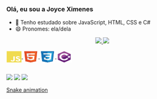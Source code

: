 ### Olá, eu sou a Joyce Ximenes


- 🌱 Tenho estudado sobre JavaScript, HTML, CSS e C#
- 😄 Pronomes: ela/dela

<div align="center">
  <a href="https://github.com/rafaballerini">
  <img height="180em" src="https://github-readme-stats.vercel.app/api?username=joyceximenes&show_icons=true&theme=dark&include_all_commits=true&count_private=true"/>
  <img height="180em" src="https://github-readme-stats.vercel.app/api/top-langs/?username=joyceximenes&layout=compact&langs_count=7&theme=dark"/>
</div>
<div style="display: inline_block"><br>
  <img align="center" alt="Joyce-Js" height="30" width="40" src="https://raw.githubusercontent.com/devicons/devicon/master/icons/javascript/javascript-plain.svg">
  <img align="center" alt="Joyce-HTML" height="30" width="40" src="https://raw.githubusercontent.com/devicons/devicon/master/icons/html5/html5-original.svg">
  <img align="center" alt="Joyce-CSS" height="30" width="40" src="https://raw.githubusercontent.com/devicons/devicon/master/icons/css3/css3-original.svg">
  <img align="center" alt="Joyce-Csharp" height="30" width="40" src="https://raw.githubusercontent.com/devicons/devicon/master/icons/csharp/csharp-original.svg">

  
  ##
 
<div> 
 <a href="https://discord.gg/" target="_blank"><img src="https://img.shields.io/badge/Discord-7289DA?style=for-the-badge&logo=discord&logoColor=white" target="_blank"></a> 
  <a href = "mailto:joyce.ximenes4@gmail.com"><img src="https://img.shields.io/badge/-Gmail-%23333?style=for-the-badge&logo=gmail&logoColor=white" target="_blank"></a>
  <a href="linkedin.com/in/joyce-ximenes/" target="_blank"><img src="https://img.shields.io/badge/-LinkedIn-%230077B5?style=for-the-badge&logo=linkedin&logoColor=white" target="_blank"></a> 
 
  [Snake animation](https://github.com/joyceximenes/joyceximenes/blob/output/github-contribution-grid-snake.svg)
 
</div>

